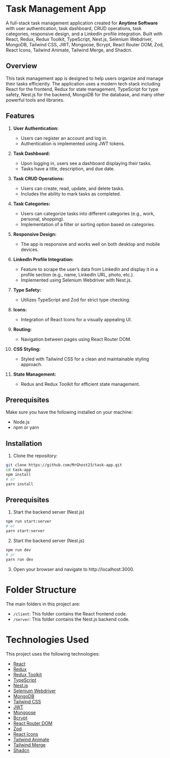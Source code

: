 # Task Management App

A full-stack task management application created for **Anytime Software** with user authentication, task dashboard, CRUD operations, task categories, responsive design, and a LinkedIn profile integration. Built with React, Redux, Redux Toolkit, TypeScript, Nest.js, Selenium Webdriver, MongoDB, Tailwind CSS, JWT, Mongoose, Bcrypt, React Router DOM, Zod, React Icons, Tailwind Animate, Tailwind Merge, and Shadcn.

## Overview

This task management app is designed to help users organize and manage their tasks efficiently. The application uses a modern tech stack including React for the frontend, Redux for state management, TypeScript for type safety, Nest.js for the backend, MongoDB for the database, and many other powerful tools and libraries.

## Features

1. **User Authentication:**

   - Users can register an account and log in.
   - Authentication is implemented using JWT tokens.

2. **Task Dashboard:**

   - Upon logging in, users see a dashboard displaying their tasks.
   - Tasks have a title, description, and due date.

3. **Task CRUD Operations:**

   - Users can create, read, update, and delete tasks.
   - Includes the ability to mark tasks as completed.

4. **Task Categories:**

   - Users can categorize tasks into different categories (e.g., work, personal, shopping).
   - Implementation of a filter or sorting option based on categories.

5. **Responsive Design:**

   - The app is responsive and works well on both desktop and mobile devices.

6. **LinkedIn Profile Integration:**

   - Feature to scrape the user’s data from LinkedIn and display it in a profile section (e.g., name, LinkedIn URL, photo, etc.).
   - Implemented using Selenium Webdriver with Nest.js.

7. **Type Safety:**

   - Utilizes TypeScript and Zod for strict type checking.

8. **Icons:**

   - Integration of React Icons for a visually appealing UI.

9. **Routing:**

   - Navigation between pages using React Router DOM.

10. **CSS Styling:**

    - Styled with Tailwind CSS for a clean and maintainable styling approach.

11. **State Management:**
    - Redux and Redux Toolkit for efficient state management.

## Prerequisites

Make sure you have the following installed on your machine:

- Node.js
- npm or yarn

## Installation

1. Clone the repository:

```bash
git clone https://github.com/MrGhost23/task-app.git
cd task-app
npm install
# or
yarn install
```

## Prerequisites

1. Start the backend server (Nest.js)

```bash
npm run start:server
# or
yarn start:server
```

2. Start the backend server (Nest.js)

```bash
npm run dev
# or
yarn run dev

```

3. Open your browser and navigate to http://localhost:3000.

# Folder Structure

The main folders in this project are:

- `/client`: This folder contains the React frontend code.
- `/server`: This folder contains the Nest.js backend code.

# Technologies Used

This project uses the following technologies:

- [React](https://reactjs.org/)
- [Redux](https://redux.js.org/)
- [Redux Toolkit](https://redux-toolkit.js.org/)
- [TypeScript](https://www.typescriptlang.org/)
- [Nest.js](https://nestjs.com/)
- [Selenium Webdriver](https://www.selenium.dev/)
- [MongoDB](https://www.mongodb.com/)
- [Tailwind CSS](https://tailwindcss.com/)
- [JWT](https://jwt.io/)
- [Mongoose](https://mongoosejs.com/)
- [Bcrypt](https://www.npmjs.com/package/bcrypt)
- [React Router DOM](https://reactrouter.com/)
- [Zod](https://www.npmjs.com/package/zod)
- [React Icons](https://react-icons.github.io/react-icons/)
- [Tailwind Animate](https://www.npmjs.com/package/tailwindcss-animatecss)
- [Tailwind Merge](https://www.npmjs.com/package/tailwindcss-merge)
- [Shadcn](https://www.npmjs.com/package/shadcn)

